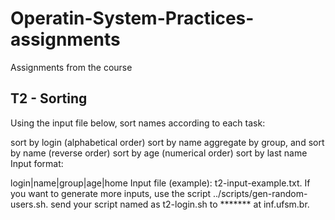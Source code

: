 # Operatin-System-Practices-assignments
Assignments from the course
<h2>T2 - Sorting</h2>

Using the input file below, sort names according to each task:

sort by login (alphabetical order)
sort by name
aggregate by group, and sort by name (reverse order)
sort by age (numerical order)
sort by last name
Input format:

login|name|group|age|home
Input file (example): t2-input-example.txt. If you want to generate more inputs, use the script ../scripts/gen-random-users.sh.
send your script named as t2-login.sh to ******* at inf.ufsm.br.
